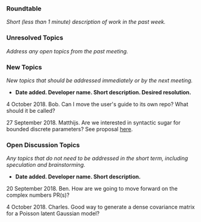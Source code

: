 ### Roundtable
_Short (less than 1 minute) description of work in the past week._

### Unresolved Topics
_Address any open topics from the past meeting._

### New Topics
_New topics that should be addressed immediately or by the next
meeting._

* __Date added. Developer name.  Short description.  Desired resolution.__

4 October 2018. Bob.  Can I move the user's guide to its own repo?  What should it be called?

27 September 2018. Matthijs. Are we interested in syntactic sugar for bounded discrete parameters? See proposal [here](https://drive.google.com/file/d/1WAtXkcazeYFifhwiu_e6HuvzaC8HsEfS/view?usp=sharing).



### Open Discussion Topics

_Any topics that do not need to be addressed in the short term,
including speculation and brainstorming._

* __Date added. Developer name.  Short description.__

20 September 2018.  Ben.  How are we going to move forward on the complex numbers PR(s)?

4 October 2018. Charles. Good way to generate a dense covariance matrix for a Poisson latent Gaussian model?

